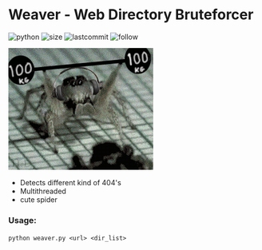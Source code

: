 # Weaver - Web Directory Bruteforcer
![python](https://img.shields.io/pypi/pyversions/Django.svg)
![size](https://img.shields.io/github/size/ak-wa/weaver/weaver.py.svg)
![lastcommit](https://img.shields.io/github/last-commit/ak-wa/weaver.svg)
![follow](https://img.shields.io/github/followers/ak-wa.svg?label=Follow&style=social)

![](spider.gif)

* Detects different kind of 404's
* Multithreaded
* cute spider


### Usage:
`python weaver.py <url> <dir_list>`
